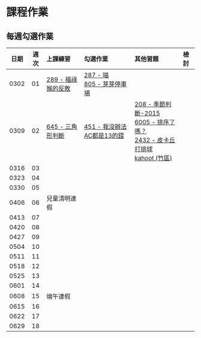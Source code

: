 # 課程作業

## 每週勾選作業

| 日期 | 週次 | 上課練習                                               | 勾選作業                                                         | 其他習題 | 檢討                             |
| :--: | :--: | :----------------------------------------------------- | :--------------------------------------------------------------- | :------- | :------------------------------- |
| 0302 | 01 | [289 - 福祿猴的反敗][neoj-289] | [287 - 喵][neoj-287]<br>[805 - 芽芽停車場][neoj-805] |  |   |
| 0309 | 02 | [645 - 三角形判斷][neoj-645] | [451 - 我沒辦法AC都是13的錯][neoj-451] | [208 - 季節判斷-2015][neoj-208] <br> [6005 - 排序了嗎？][neoj-6005] <br> [2432 - 皮卡丘打排球][neoj-2432] <br> [kahoot (竹區)][kahoot-條件式]|  |
| 0316 | 03 |  |  |  |   |
| 0323 | 04 |  |  |  |   |
| 0330 | 05 |  |  |  |   |
| 0406 | 06 | 兒童清明連假 |  |  |   |
| 0413 | 07 |  |  |  |   |
| 0420 | 08 |  |  |  |   |
| 0427 | 09 |  |  |  |   |
| 0504 | 10 |  |  |  |   |
| 0511 | 11 |  |  |  |   |
| 0518 | 12 |  |  |  |   |
| 0525 | 13 |  |  |  |   |
| 0601 | 14 |  |  |  |   |
| 0608 | 15 | 端午連假 |  |  |   |
| 0615 | 16 |  |  |  |   |
| 0622 | 17 |  |  |  |   |
| 0629 | 18 |  |  |  |   |

<!-- Week 1 -->
[neoj-289]: https://neoj.sprout.tw/problem/289/
[neoj-287]: https://neoj.sprout.tw/problem/287/
[neoj-805]: https://neoj.sprout.tw/problem/805/

<!-- Week 2 -->
[neoj-645]: https://neoj.sprout.tw/problem/645/
[neoj-451]: https://neoj.sprout.tw/problem/451/
[neoj-208]: https://neoj.sprout.tw/problem/208/
[neoj-2432]: https://neoj.sprout.tw/problem/2432/
[neoj-6005]: https://neoj.sprout.tw/problem/6005/
[kahoot-條件式]: https://create.kahoot.it/details/e03ff871-a73c-414f-9ed5-dbfd2c940941
